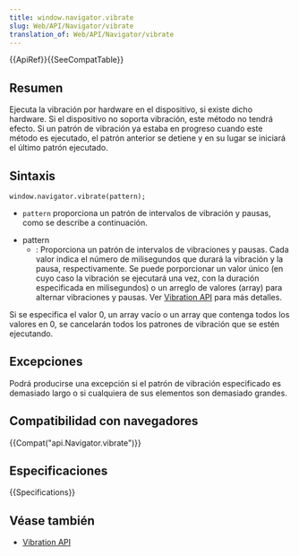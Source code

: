 ```yaml
---
title: window.navigator.vibrate
slug: Web/API/Navigator/vibrate
translation_of: Web/API/Navigator/vibrate
---
```

{{ApiRef}}{{SeeCompatTable}}

## Resumen

Ejecuta la vibración por hardware en el dispositivo, si existe dicho hardware. Si el dispositivo no soporta vibración, este método no tendrá efecto. Si un patrón de vibración ya estaba en progreso cuando este método es ejecutado, el patrón anterior se detiene y en su lugar se iniciará el último patrón ejecutado.

## Sintaxis

```
window.navigator.vibrate(pattern);
```

- `pattern` proporciona un patrón de intervalos de vibración y pausas, como se describe a continuación.

<!---->

- pattern
  - : Proporciona un patrón de intervalos de vibraciones y pausas. Cada valor indica el número de milisegundos que durará la vibración y la pausa, respectivamente. Se puede porporcionar un valor único (en cuyo caso la vibración se ejecutará una vez, con la duración especificada en milisegundos) o un arreglo de valores (array) para alternar vibraciones y pausas. Ver [Vibration API](/es/docs/WebAPI/Vibration) para más detalles.

Si se especifica el valor 0, un array vacío o un array que contenga todos los valores en 0, se cancelarán todos los patrones de vibración que se estén ejecutando.

## Excepciones

Podrá producirse una excepción si el patrón de vibración especificado es demasiado largo o si cualquiera de sus elementos son demasiado grandes.

## Compatibilidad con navegadores

{{Compat("api.Navigator.vibrate")}}

## Especificaciones

{{Specifications}}

## Véase también

- [Vibration API](/es/docs/WebAPI/Vibration)
